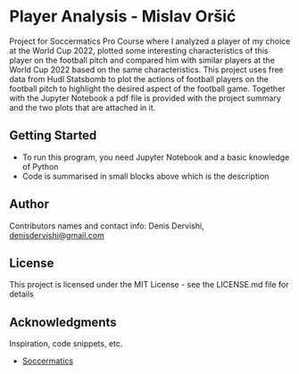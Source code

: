 # Player Analysis - Mislav Oršić

Project for Soccermatics Pro Course where I analyzed a player of my choice at the World Cup 2022, plotted some interesting characteristics of this player on the football pitch and compared him with similar players at the World Cup 2022 based on the same characteristics. This project uses free data from Hudl Statsbomb to plot the actions of football players on the football pitch to highlight the desired aspect of the football game. Together with the Jupyter Notebook a pdf file is provided with the project summary and the two plots that are attached in it.

## Getting Started
* To run this program, you need Jupyter Notebook and a basic knowledge of Python 
* Code is summarised in small blocks above which is the description

## Author

Contributors names and contact info:
Denis Dervishi, denisdervishi@gmail.com

## License

This project is licensed under the MIT License - see the LICENSE.md file for details

## Acknowledgments

Inspiration, code snippets, etc.
* [Soccermatics](https://soccermatics.readthedocs.io/en/latest/)
